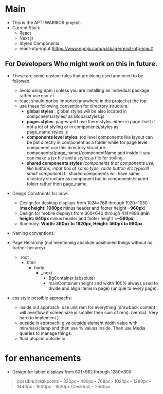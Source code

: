 # Main 

- This is the APTI WARRIOR project.
- Current Stack
  - React
  - Next js
  - Styled Components
  - react-otp-input (https://www.npmjs.com/package/react-otp-input)


## For Developers Who might work on this in future.
- These are some custom rules that are bieng used and need to be followed.
  - avoid using npm i unless you are installing an individual package rather use ``npm ci``.
  - react should not be imported anywhere in the project at the top.
  - use these following convention for directory structure:
    - **global styles** : global styles will be also located in components/styles/ as Global.styles.js
    - **pages styles**: pages will have there styles either in page itself if not a lot of styling or in components/styles as page_name.styles.js 
    - **components level styles**: top level components like layout can be put directly in component as a folder while for page level component use this directory structure: components/{page_name}/componentName and inside it you can make a jsx file and a styles.js file for styling.
    - **shared components styles** *(components that components use, like buttons, input box of some type, raido button etc typicall small components)* : shared components will have same directory structure as component but in components/shared folder rather then page_name.

- Design Constraints for now:
  - Design for desktop displays from 1024×768 through 1920×1080 (**max height: 1080px** minus header and footer height =**960px**)
  - Design for mobile displays from 360×640 through 414×896 (**min height: 640px** minus header and footer height =**~560px**)
  - Summary: **Width: 360px to 1920px, Height: 560px to 960px**.



- Naming conventions:
- Page Heirarchy (not mentioning absolute positioned things without no further heirarcy)
  - :root
    - html
      - body
        - _next
          - BgContainer (absolute)
          - mainContainer (height and width 100% always used to divide and align items in page) (unique to every page).

- css style possible approachs:
  - inside out approach: use unit rem for everything (drawback content will overflow if screen size is smaller then sum of rem).
  (verdict: Very hard to implement.) 
  - outside in approach: give outside element width value with min/max/clamp and then use % values inside. Then use Media queries to manage things.
  - fluid utopian outside in.


# for enhancements
  - Design for tablet displays from 601×962 through 1280×800
  > possible breakpoints
    -  320px
    - 480px
    - 768px
    - 1024px
    - 1280px
    - 1440px
    - 1600px
    - 1920px (Desktop)
    - 2560px